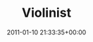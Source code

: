 ---
title:		"Violinist"
type:		"photos"
mediatype:		"upload"
location:		"Dublin, Ireland"
date:		"2011-01-10 21:33:35+00:00"
album:		"music"
filename:		"violinist.md"
series:		"musicians"
cl_public_id:		"music/violinist"
cl_version:		1497004916
format:		"tiff"
bytes:		1577524
width:		964
height:		1440
colours:
- "#2C2C2C"
- "#8D8D8D"
exposure_mode:		"Manual"
program:		"Manual"
aperture:		"10.0"
focal_length:		"150.0 mm"
iso:		"320"
shutter_speed:		"1/30"
metering:		"Spot"
flash:		"Fired, Return detected"
white_balance:		"Custom"
colour_temp:		"4400"
has_crop:		"false"
orientation:		"Horizontal (normal)"
camera_model:		"NIKON D200"
lens_info:		"55-200mm f/4-5.6"
artist: "Matt Finucane"
x_resolution:		"300"
y_resolution:		"300"
---